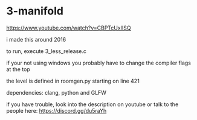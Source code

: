 # 3-manifold

https://www.youtube.com/watch?v=CBPTcUxIISQ

i made this around 2016



to run, execute 3_less_release.c

if your not using windows you probably have to change the compiler flags at the top

the level is defined in roomgen.py starting on line 421



dependencies: clang, python and GLFW

if you have trouble, look into the description on youtube or talk to the people here: https://discord.gg/du5raYh
